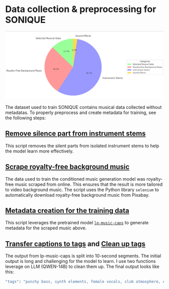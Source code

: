 

# Data collection & preprocessing for SONIQUE

![t2i](../demo_videos/assets/dataset.png)

The dataset used to train SONIQUE contains musical data collected without metadatas. To properly preprocess and create metadata for training, see the following steps:

## [Remove silence part from instrument stems](remove_silence.py)
This script removes the silent parts from isolated instrument stems to help the model learn more effectively.

## [Scrape royalty-free background music](scrape_royalty_free_bgm.py)
The data used to train the conditioned music generation model was royalty-free music scraped from online. This ensures that the result is more tailored to video background music. The script uses the Python library `selenium` to automatically download royalty-free background music from Pixabay.

## [Metadata creation for the training data](generate_audio_metadata.py) 
This script leverages the pretrained model [`lp-music-caps`](https://github.com/seungheondoh/lp-music-caps) to generate metadata for the scraped music above. 

## [Transfer captions to tags](convert_captions_to_tags.py.py) and [Clean up tags](summarize_tags.pyy)
The output from lp-music-caps is split into 10-second segments. The initial output is long and challenging for the model to learn. I use two functions leverage on LLM (QWEN-14B) to clean them up. The final output looks like this:
```bash
"tags": "punchy bass, synth elements, female vocals, club atmosphere, emotional, bass, techno, 	energetic, danceable, 117 bpm"
```
